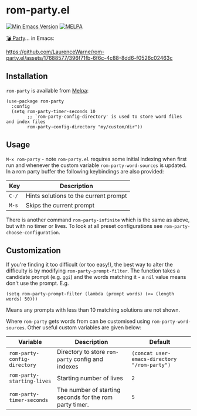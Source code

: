 # rom-party.el
[![Min Emacs Version](https://img.shields.io/badge/Emacs-28+-7F5AB6?logo=gnu-emacs)](https://www.gnu.org/software/emacs/) [![MELPA](https://melpa.org/packages/rom-party-badge.svg)](https://melpa.org/#/rom-party)

[:bomb: Party](https://jklm.fun/)... in Emacs:

https://github.com/LaurenceWarne/rom-party.el/assets/17688577/396f71fb-6f6c-4c88-8dd6-f0526c02463c

## Installation

`rom-party` is available from [Melpa](https://melpa.org/):

```elisp
(use-package rom-party
  :config
  (setq rom-party-timer-seconds 10
        ;; `rom-party-config-directory' is used to store word files and index files
        rom-party-config-directory "my/custom/dir"))
```

## Usage

`M-x rom-party` - note `rom-party.el` requires some initial indexing when first run and whenever the custom variable `rom-party-word-sources` is updated.  In a rom party buffer the following keybindings are also provided:

| Key   | Description                           |
|-------|---------------------------------------|
| `C-/` | Hints solutions to the current prompt |
| `M-s` | Skips the current prompt              |

There is another command `rom-party-infinite` which is the same as above, but with no timer or lives.  To look at all preset configurations see `rom-party-choose-configuration`.

## Customization

If you're finding it too difficult (or too easy!), the best way to alter the difficulty is by modifying `rom-party-prompt-filter`.  The function takes a candidate prompt (e.g. `ggi`) and the words matching it - a `nil` value means don't use the prompt.  E.g.

```elisp
(setq rom-party-prompt-filter (lambda (prompt words) (>= (length words) 50)))
```

Means any prompts with less than 10 matching solutions are not shown.

Where `rom-party` gets words from can be customised using `rom-party-word-sources`.  Other useful custom variables are given below:

| Variable                     | Description                                             | Default                                      |
|------------------------------|---------------------------------------------------------|----------------------------------------------|
| `rom-party-config-directory` | Directory to store `rom-party` config and indexes       | `(concat user-emacs-directory "/rom-party")` |
| `rom-party-starting-lives`   | Starting number of lives                                | `2`                                          |
| `rom-party-timer-seconds`    | The number of starting seconds for the rom party timer. | `5`                                          |
